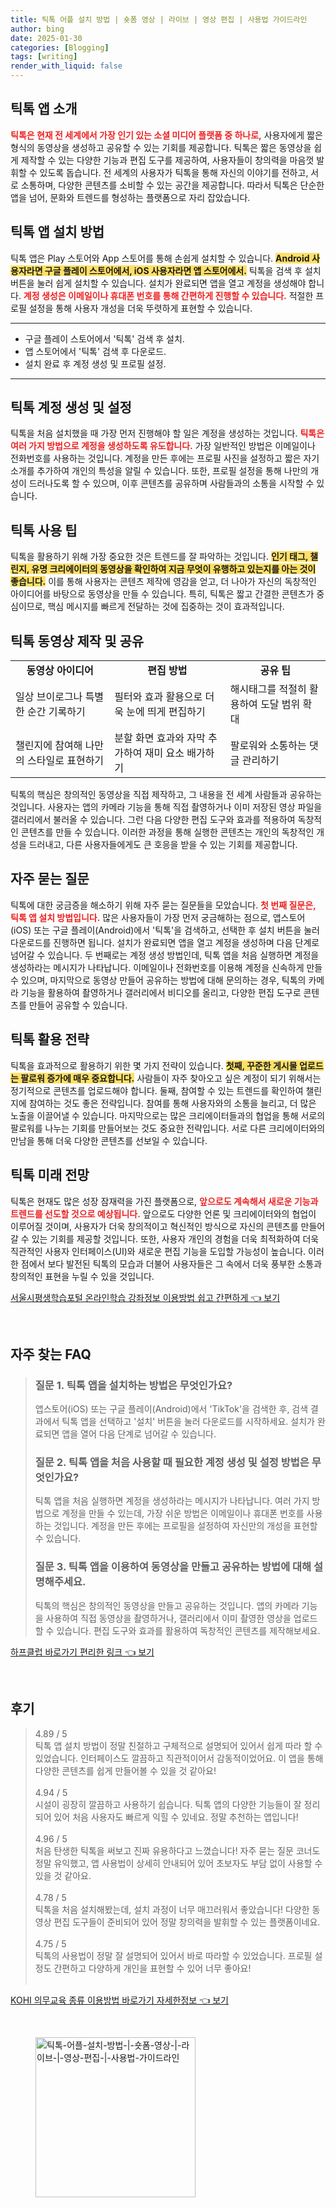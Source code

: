 ```yaml
---
title: 틱톡 어플 설치 방법 | 숏폼 영상 | 라이브 | 영상 편집 | 사용법 가이드라인
author: bing
date: 2025-01-30
categories: [Blogging]
tags: [writing]
render_with_liquid: false
---
```



<h2 id='틱톡_앱_소개'>틱톡 앱 소개</h2>

<p><b><span style="color: #ee2323;">틱톡은 현재 전 세계에서 가장 인기 있는 소셜 미디어 플랫폼 중 하나로,</span></b> 사용자에게 짧은 형식의 동영상을 생성하고 공유할 수 있는 기회를 제공합니다. 틱톡은 짧은 동영상을 쉽게 제작할 수 있는 다양한 기능과 편집 도구를 제공하여, 사용자들이 창의력을 마음껏 발휘할 수 있도록 돕습니다. 전 세계의 사용자가 틱톡을 통해 자신의 이야기를 전하고, 서로 소통하며, 다양한 콘텐츠를 소비할 수 있는 공간을 제공합니다. 따라서 틱톡은 단순한 앱을 넘어, 문화와 트렌드를 형성하는 플랫폼으로 자리 잡았습니다.</p>

<h2 id='틱톡_앱_설치_방법'>틱톡 앱 설치 방법</h2>

<p>틱톡 앱은 Play 스토어와 App 스토어를 통해 손쉽게 설치할 수 있습니다. <b><span style="background-color: #ffe066;">Android 사용자라면 구글 플레이 스토어에서, iOS 사용자라면 앱 스토어에서.</span></b> 틱톡을 검색 후 설치 버튼을 눌러 쉽게 설치할 수 있습니다. 설치가 완료되면 앱을 열고 계정을 생성해야 합니다. <b><span style="color: #ee2323;">계정 생성은 이메일이나 휴대폰 번호를 통해 간편하게 진행할 수 있습니다.</span></b> 적절한 프로필 설정을 통해 사용자 개성을 더욱 뚜렷하게 표현할 수 있습니다.</p>

<hr />

<ul>
    <li>구글 플레이 스토어에서 '틱톡' 검색 후 설치.</li>
    <li>앱 스토어에서 '틱톡' 검색 후 다운로드.</li>
    <li>설치 완료 후 계정 생성 및 프로필 설정.</li>
</ul>

<hr />

<h2 id='틱톡_계정_생성_및_설정'>틱톡 계정 생성 및 설정</h2>

<p>틱톡을 처음 설치했을 때 가장 먼저 진행해야 할 일은 계정을 생성하는 것입니다. <b><span style="color: #ee2323;">틱톡은 여러 가지 방법으로 계정을 생성하도록 유도합니다.</span></b> 가장 일반적인 방법은 이메일이나 전화번호를 사용하는 것입니다. 계정을 만든 후에는 프로필 사진을 설정하고 짧은 자기소개를 추가하여 개인의 특성을 알릴 수 있습니다. 또한, 프로필 설정을 통해 나만의 개성이 드러나도록 할 수 있으며, 이후 콘텐츠를 공유하며 사람들과의 소통을 시작할 수 있습니다.</p>

<h2 id='틱톡_사용_팁'>틱톡 사용 팁</h2>

<p>틱톡을 활용하기 위해 가장 중요한 것은 트렌드를 잘 파악하는 것입니다. <b><span style="background-color: #ffe066;">인기 태그, 챌린지, 유명 크리에이터의 동영상을 확인하여 지금 무엇이 유행하고 있는지를 아는 것이 좋습니다.</span></b> 이를 통해 사용자는 콘텐츠 제작에 영감을 얻고, 더 나아가 자신의 독창적인 아이디어를 바탕으로 동영상을 만들 수 있습니다. 특히, 틱톡은 짧고 간결한 콘텐츠가 중심이므로, 핵심 메시지를 빠르게 전달하는 것에 집중하는 것이 효과적입니다.</p>

<h2 id='틱톡_동영상_제작_및_공유'>틱톡 동영상 제작 및 공유</h2>

<table>
    <tr>
        <td style="text-align: center; height: 17px;"><b>동영상 아이디어</b></td>
        <td style="text-align: center; height: 17px;"><b>편집 방법</b></td>
        <td style="text-align: center; height: 17px;"><b>공유 팁</b></td>
    </tr>
    <tr>
        <td>일상 브이로그나 특별한 순간 기록하기</td>
        <td>필터와 효과 활용으로 더욱 눈에 띄게 편집하기</td>
        <td>해시태그를 적절히 활용하여 도달 범위 확대</td>
    </tr>
    <tr>
        <td>챌린지에 참여해 나만의 스타일로 표현하기</td>
        <td>분할 화면 효과와 자막 추가하여 재미 요소 배가하기</td>
        <td>팔로워와 소통하는 댓글 관리하기</td>
    </tr>
</table>

<p>틱톡의 핵심은 창의적인 동영상을 직접 제작하고, 그 내용을 전 세계 사람들과 공유하는 것입니다. 사용자는 앱의 카메라 기능을 통해 직접 촬영하거나 이미 저장된 영상 파일을 갤러리에서 불러올 수 있습니다. 그런 다음 다양한 편집 도구와 효과를 적용하여 독창적인 콘텐츠를 만들 수 있습니다. 이러한 과정을 통해 실행한 콘텐츠는 개인의 독창적인 개성을 드러내고, 다른 사용자들에게도 큰 호응을 받을 수 있는 기회를 제공합니다.</p>

<h2 id='자주_묻는_질문'>자주 묻는 질문</h2>

<p>틱톡에 대한 궁금증을 해소하기 위해 자주 묻는 질문들을 모았습니다. <b><span style="color: #ee2323;">첫 번째 질문은, 틱톡 앱 설치 방법입니다.</span></b> 많은 사용자들이 가장 먼저 궁금해하는 점으로, 앱스토어(iOS) 또는 구글 플레이(Android)에서 '틱톡'을 검색하고, 선택한 후 설치 버튼을 눌러 다운로드를 진행하면 됩니다. 설치가 완료되면 앱을 열고 계정을 생성하며 다음 단계로 넘어갈 수 있습니다. 두 번째로는 계정 생성 방법인데, 틱톡 앱을 처음 실행하면 계정을 생성하라는 메시지가 나타납니다. 이메일이나 전화번호를 이용해 계정을 신속하게 만들 수 있으며, 마지막으로 동영상 만들어 공유하는 방법에 대해 문의하는 경우, 틱톡의 카메라 기능을 활용하여 촬영하거나 갤러리에서 비디오를 올리고, 다양한 편집 도구로 콘텐츠를 만들어 공유할 수 있습니다.</p>

<h2 id='틱톡_활용_전략'>틱톡 활용 전략</h2>

<p>틱톡을 효과적으로 활용하기 위한 몇 가지 전략이 있습니다. <b><span style="background-color: #ffe066;">첫째, 꾸준한 게시물 업로드는 팔로워 증가에 매우 중요합니다.</span></b> 사람들이 자주 찾아오고 싶은 계정이 되기 위해서는 정기적으로 콘텐츠를 업로드해야 합니다. 둘째, 참여할 수 있는 트렌드를 확인하여 챌린지에 참여하는 것도 좋은 전략입니다. 참여를 통해 사용자와의 소통을 늘리고, 더 많은 노출을 이끌어낼 수 있습니다. 마지막으로는 많은 크리에이터들과의 협업을 통해 서로의 팔로워를 나누는 기회를 만들어보는 것도 중요한 전략입니다. 서로 다른 크리에이터와의 만남을 통해 더욱 다양한 콘텐츠를 선보일 수 있습니다.</p>

<h2 id='틱톡_미래_전망'>틱톡 미래 전망</h2>

<p>틱톡은 현재도 많은 성장 잠재력을 가진 플랫폼으로, <b><span style="color: #ee2323;">앞으로도 계속해서 새로운 기능과 트렌드를 선도할 것으로 예상됩니다.</span></b> 앞으로도 다양한 언론 및 크리에이터와의 협업이 이루어질 것이며, 사용자가 더욱 창의적이고 혁신적인 방식으로 자신의 콘텐츠를 만들어갈 수 있는 기회를 제공할 것입니다. 또한, 사용자 개인의 경험을 더욱 최적화하여 더욱 직관적인 사용자 인터페이스(UI)와 새로운 편집 기능을 도입할 가능성이 높습니다. 이러한 점에서 보다 발전된 틱톡의 모습과 더불어 사용자들은 그 속에서 더욱 풍부한 소통과 창의적인 표현을 누릴 수 있을 것입니다.</p>


<p><a class="click-button" title="서울시평생학습포털 온라인학습 강좌정보 이용방법 쉽고 간편하게" href="https://greenforu.github.io/posts/%EC%84%9C%EC%9A%B8%EC%8B%9C%ED%8F%89%EC%83%9D%ED%95%99%EC%8A%B5%ED%8F%AC%ED%84%B8-%EC%98%A8%EB%9D%BC%EC%9D%B8%ED%95%99%EC%8A%B5-%EA%B0%95%EC%A2%8C%EC%A0%95%EB%B3%B4-%EC%9D%B4%EC%9A%A9%EB%B0%A9%EB%B2%95-%EC%89%BD%EA%B3%A0-%EA%B0%84%ED%8E%B8%ED%95%98%EA%B2%8C/" rel="dofollow">서울시평생학습포털 온라인학습 강좌정보 이용방법 쉽고 간편하게 👈 보기</a></p><br>
<h2 id='자주_찾는_FAQ'>자주 찾는 FAQ</h2>
<div itemscope="" itemtype="https://schema.org/FAQPage"> 
<blockquote> 
<div itemscope="" itemprop="mainEntity" itemtype="https://schema.org/Question"> 
<h3 itemprop="name">질문 1. 틱톡 앱을 설치하는 방법은 무엇인가요?</h3> 
<div itemscope="" itemprop="acceptedAnswer" itemtype="https://schema.org/Answer"> 
<span itemprop="text"> 
<p>앱스토어(iOS) 또는 구글 플레이(Android)에서 'TikTok'을 검색한 후, 검색 결과에서 틱톡 앱을 선택하고 '설치' 버튼을 눌러 다운로드를 시작하세요. 설치가 완료되면 앱을 열어 다음 단계로 넘어갈 수 있습니다.</p> 
</span> 
</div> 
</div> 
<div itemscope="" itemprop="mainEntity" itemtype="https://schema.org/Question"> 
<h3 itemprop="name">질문 2. 틱톡 앱을 처음 사용할 때 필요한 계정 생성 및 설정 방법은 무엇인가요?</h3> 
<div itemscope="" itemprop="acceptedAnswer" itemtype="https://schema.org/Answer"> 
<span itemprop="text"> 
<p>틱톡 앱을 처음 실행하면 계정을 생성하라는 메시지가 나타납니다. 여러 가지 방법으로 계정을 만들 수 있는데, 가장 쉬운 방법은 이메일이나 휴대폰 번호를 사용하는 것입니다. 계정을 만든 후에는 프로필을 설정하여 자신만의 개성을 표현할 수 있습니다.</p> 
</span> 
</div> 
</div> 
<div itemscope="" itemprop="mainEntity" itemtype="https://schema.org/Question"> 
<h3 itemprop="name">질문 3. 틱톡 앱을 이용하여 동영상을 만들고 공유하는 방법에 대해 설명해주세요.</h3> 
<div itemscope="" itemprop="acceptedAnswer" itemtype="https://schema.org/Answer"> 
<span itemprop="text"> 
<p>틱톡의 핵심은 창의적인 동영상을 만들고 공유하는 것입니다. 앱의 카메라 기능을 사용하여 직접 동영상을 촬영하거나, 갤러리에서 이미 촬영한 영상을 업로드할 수 있습니다. 편집 도구와 효과를 활용하여 독창적인 콘텐츠를 제작해보세요.</p> 
</span> 
</div> 
</div> 
</blockquote> 
</div>
<p><a class="click-button" title="하프클럽 바로가기 편리한 링크" href="https://greenforu.github.io/posts/%ED%95%98%ED%94%84%ED%81%B4%EB%9F%BD-%EB%B0%94%EB%A1%9C%EA%B0%80%EA%B8%B0-%ED%8E%B8%EB%A6%AC%ED%95%9C-%EB%A7%81%ED%81%AC/" rel="dofollow">하프클럽 바로가기 편리한 링크 👈 보기</a></p><br>
<h2 id='후기'>후기</h2>
<div itemscope itemtype="https://schema.org/Product">
  <blockquote>
  <div itemprop="review" itemscope itemtype="https://schema.org/Review">
      <div itemprop="reviewRating" itemscope itemtype="https://schema.org/Rating"> <span itemprop="ratingValue">4.89</span> / <span itemprop="bestRating">5</span> </div>
      <span itemprop="reviewBody">틱톡 앱 설치 방법이 정말 친절하고 구체적으로 설명되어 있어서 쉽게 따라 할 수 있었습니다. 인터페이스도 깔끔하고 직관적이어서 감동적이었어요. 이 앱을 통해 다양한 콘텐츠를 쉽게 만들어볼 수 있을 것 같아요!</span>
  </div>
  <br>
  <div itemprop="review" itemscope itemtype="https://schema.org/Review">
      <div itemprop="reviewRating" itemscope itemtype="https://schema.org/Rating"> <span itemprop="ratingValue">4.94</span> / <span itemprop="bestRating">5</span> </div>
      <span itemprop="reviewBody">시설이 굉장히 깔끔하고 사용하기 쉽습니다. 틱톡 앱의 다양한 기능들이 잘 정리되어 있어 처음 사용자도 빠르게 익힐 수 있네요. 정말 추천하는 앱입니다!</span>
  </div>
  <br>
  <div itemprop="review" itemscope itemtype="https://schema.org/Review">
      <div itemprop="reviewRating" itemscope itemtype="https://schema.org/Rating"> <span itemprop="ratingValue">4.96</span> / <span itemprop="bestRating">5</span> </div>
      <span itemprop="reviewBody">처음 탄생한 틱톡을 써보고 진짜 유용하다고 느꼈습니다! 자주 묻는 질문 코너도 정말 유익했고, 앱 사용법이 상세히 안내되어 있어 초보자도 부담 없이 사용할 수 있을 것 같아요.</span>
  </div>
  <br>
  <div itemprop="review" itemscope itemtype="https://schema.org/Review">
      <div itemprop="reviewRating" itemscope itemtype="https://schema.org/Rating"> <span itemprop="ratingValue">4.78</span> / <span itemprop="bestRating">5</span> </div>
      <span itemprop="reviewBody">틱톡을 처음 설치해봤는데, 설치 과정이 너무 매끄러워서 좋았습니다! 다양한 동영상 편집 도구들이 준비되어 있어 정말 창의력을 발휘할 수 있는 플랫폼이네요.</span>
  </div>
  <br>
  <div itemprop="review" itemscope itemtype="https://schema.org/Review">
      <div itemprop="reviewRating" itemscope itemtype="https://schema.org/Rating"> <span itemprop="ratingValue">4.75</span> / <span itemprop="bestRating">5</span> </div>
      <span itemprop="reviewBody">틱톡의 사용법이 정말 잘 설명되어 있어서 바로 따라할 수 있었습니다. 프로필 설정도 간편하고 다양하게 개인을 표현할 수 있어 너무 좋아요!</span>
  </div>
  <br>
  </blockquote>
</div>
<p><a class="click-button" title="KOHI 의무교육 종류 이용방법 바로가기 자세한정보" href="https://greenforu.github.io/posts/KOHI-%EC%9D%98%EB%AC%B4%EA%B5%90%EC%9C%A1-%EC%A2%85%EB%A5%98-%EC%9D%B4%EC%9A%A9%EB%B0%A9%EB%B2%95-%EB%B0%94%EB%A1%9C%EA%B0%80%EA%B8%B0-%EC%9E%90%EC%84%B8%ED%95%9C%EC%A0%95%EB%B3%B4/" rel="dofollow">KOHI 의무교육 종류 이용방법 바로가기 자세한정보 👈 보기</a></p><br>
<figure class="image"><img src="https://greenforu.github.io/assets/img/thumbnail/틱톡-어플-설치-방법-|-숏폼-영상-|-라이브-|-영상-편집-|-사용법-가이드라인.webp" alt="틱톡-어플-설치-방법-|-숏폼-영상-|-라이브-|-영상-편집-|-사용법-가이드라인" width="256" height="256"></figure>